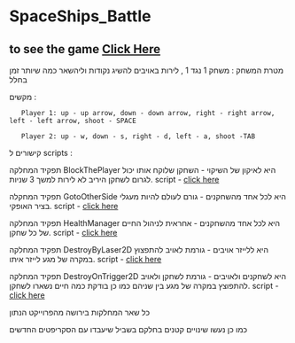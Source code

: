 # SpaceShips_Battle

## to see the game [Click Here](https://youtu.be/_MWbMWNeH0c)

מטרת המשחק : משחק 1 נגד 1 , לירות באויבים להשיג נקודות וליהשאר כמה שיותר זמן בחלל

מקשים :

       Player 1: up - up arrow, down - down arrow, right - right arrow, left - left arrow, shoot - SPACE

       Player 2: up - w, down - s, right - d, left - a, shoot -TAB
קישורים ל scripts :

תפקיד המחלקה BlockThePlayer היא לאיקון של השיקוי - השחקן שלוקח אותו יכול לגרום לשחקן היריב לא לירות למשך 3 שניות.
script - [click here](https://github.com/EladLaster/SpaceShips_Battle/blob/main/Assets/Scripts/3-collisions/BlockThePlayer.cs)

תפקיד המחקלה GotoOtherSide היא לכל אחד מהשחקנים - גורם לעולם להיות מעגלי בציר האופקי.
script - [click here](https://github.com/EladLaster/SpaceShips_Battle/blob/main/Assets/Scripts/3-collisions/GotoOtherSide.cs)

תפקיד המחלקה HealthManager היא לכל אחד מהשחקנים - אחראית לניהול החיים של כל שחקן.
script - [click here](https://github.com/EladLaster/SpaceShips_Battle/blob/main/Assets/Scripts/3-collisions/HealthManager.cs)

תפקיד המחלקה DestroyByLaser2D היא ללייזר אויבים - גורמת לאויב להתפצוץ במקרה של מגע לייזר איתו.
script - [click here](https://github.com/EladLaster/SpaceShips_Battle/blob/main/Assets/Scripts/3-collisions/DestroyByLaser2D.cs)

תפקיד המחלקה DestroyOnTrigger2D היא לשחקנים ולאויבים - גורמת לשחקן ולאויב להתפוצץ במקרה של מגע בין שניהם כמו כן בודקת כמה חיים נשארו לשחקן.
script - [click here](https://github.com/EladLaster/SpaceShips_Battle/blob/main/Assets/Scripts/3-collisions/DestroyOnTrigger2D.cs)

כל שאר המחלקות בירושה מהפרוייקט הנתון

כמו כן נעשו שינויים קטנים בחלקם בשביל שיעבדו עם הסקריפטים החדשים

